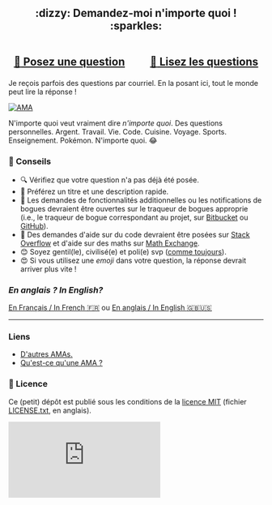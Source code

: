 
<h2 align="center">
:dizzy: Demandez-moi n'importe quoi ! :sparkles:<br><br>

<a href="../../issues/new">:speech_balloon: Posez une question</a> &nbsp;&nbsp;&nbsp;&nbsp;&nbsp;&nbsp;&nbsp;&nbsp; <a href="../../issues?q=is%3Aissue+is%3Aclosed+sort%3Aupdated-desc">:book: Lisez les questions</a>
</h2>

Je reçois parfois des questions par courriel. En la posant ici, tout le monde peut lire la réponse !

[![AMA](https://img.shields.io/badge/ask%20me-anything-1abc9c.svg)](https://github.com/Naereen/ama.fr)

N'importe quoi veut vraiment dire *n'importe quoi*.
Des questions personnelles. Argent. Travail. Vie. Code.
Cuisine. Voyage. Sports. Enseignement. Pokémon. N'importe quoi. :joy:

### :memo: Conseils

 - :mag: Vérifiez que votre question n'a pas déjà été posée.
 - :memo: Préférez un titre et une description rapide.
 - :bug: Les demandes de fonctionnalités additionnelles ou les notifications de bogues devraient être ouvertes sur le traqueur de bogues approprie (i.e., le traqueur de bogue correspondant au projet, sur [Bitbucket](https://bitbucket.org/lbesson/) ou [GitHub](https://github.com/Naereen/)).
 - :signal_strength: Des demandes d'aide sur du code devraient être posées sur [Stack Overflow](https://stackoverflow.com/) et d'aide sur des maths sur [Math Exchange](https://math.stackexchange.com/).
 - :blush: Soyez gentil(le), civilisé(e) et poli(e) svp ([comme toujours](http://contributor-covenant.org/version/1/4/)).
 - :heart_eyes: Si vous utilisez une *emoji* dans votre question, la réponse devrait arriver plus vite !

### *En anglais ? In English?*
[En Français / In French :fr:](https://github.com/Naereen/ama.fr) ou
[En anglais / In English :gb::us:](https://github.com/Naereen/ama)

----

### Liens

 - [D'autres AMAs.](https://github.com/sindresorhus/amas)
 - [Qu'est-ce qu'une AMA ?](https://en.wikipedia.org/wiki/Reddit#IAmA_and_AMA)

### :scroll: Licence
Ce (petit) dépôt est publié sous les conditions de la [licence MIT](http://lbesson.mit-license.org/) (fichier [LICENSE.txt](LICENSE.txt), en anglais).

[![Analytics](https://ga-beacon.appspot.com/UA-38514290-17/github.com/Naereen/ama.fr/README.md?pixel)](https://github.com/Naereen/ama.fr/)
